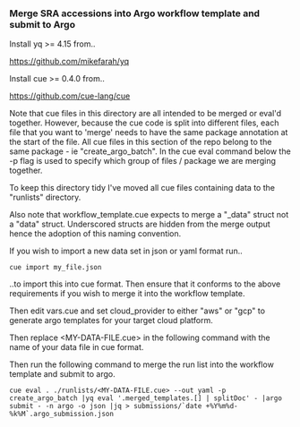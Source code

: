 ### Merge SRA accessions into Argo workflow template and submit to Argo 

Install yq >= 4.15 from.. 

https://github.com/mikefarah/yq

Install cue >= 0.4.0 from.. 

https://github.com/cue-lang/cue

Note that cue files in this directory are all intended to be merged or eval'd together. However, because the cue code is split into different files, each file that you want to 'merge' needs to have the same package annotation at the start of the file. All cue files in this section of the repo belong to the same package - ie "create_argo_batch". In the cue eval command below the -p flag is used to specify which group of files / package we are merging together.  

To keep this directory tidy I've moved all cue files containing data to the "runlists" directory. 

Also note that workflow_template.cue expects to merge a "_data" struct not a "data" struct. Underscored structs are hidden from the merge output hence the adoption of this naming convention. 

If you wish to import a new data set in json or yaml format run..

```
cue import my_file.json
```

..to import this into cue format. Then ensure that it conforms to the above requirements if you wish to merge it into the workflow template. 

Then edit vars.cue and set cloud_provider to either "aws" or "gcp" to generate argo templates for your target cloud platform. 

Then replace <MY-DATA-FILE.cue> in the following command with the name of your data file in cue format. 

Then run the following command to merge the run list into the workflow template and submit to argo.  

```
cue eval . ./runlists/<MY-DATA-FILE.cue> --out yaml -p create_argo_batch |yq eval '.merged_templates.[] | splitDoc' - |argo submit - -n argo -o json |jq > submissions/`date +%Y%m%d-%k%M`.argo_submission.json
```
